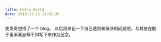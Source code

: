 ```yaml
---
title: Hello World
date: 2019-11-25 11:01:26
---
```


突发奇想搭了一个 blog。
以后用来记一下自己遇到和解决的问题吧，与其放在脑子里渐渐忘掉不如写下来作为纪念。
